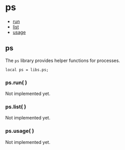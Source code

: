 ﻿
# ps
* [run](#ps_run)
* [list](#ps_list)
* [usage](#ps_usage)
	


## ps
The ``ps`` library provides helper functions for processes.

	local ps = libs.ps;



### ps.run( )
Not implemented yet.


### ps.list( )
Not implemented yet.


### ps.usage( )
Not implemented yet.







